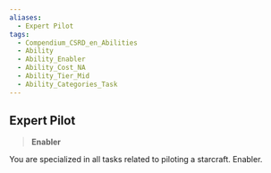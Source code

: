 ```yaml
---
aliases:
  - Expert Pilot
tags:
  - Compendium_CSRD_en_Abilities
  - Ability
  - Ability_Enabler
  - Ability_Cost_NA
  - Ability_Tier_Mid
  - Ability_Categories_Task
---
```

  
    
## Expert Pilot    
>**Enabler**  
    
You are specialized in all tasks related to piloting a starcraft. Enabler.